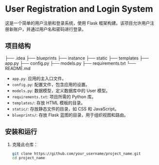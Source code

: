 # User Registration and Login System

这是一个简单的用户注册和登录系统，使用 Flask 框架构建。该项目允许用户注册新账户，并通过用户名和密码进行登录。

## 项目结构
├── .idea
├── blueprints
├── instance
├── static
├── templates
├── app.py
├── config.py
├── models.py
├── requirements.txt
└── README.md

- `app.py`: 应用的主入口文件。
- `config.py`: 配置文件，包含应用的设置。
- `models.py`: 数据模型，定义数据库中的 User 模型。
- `requirements.txt`: 项目所需的 Python 库。
- `templates/`: 存放 HTML 模板的目录。
- `static/`: 存放静态文件的目录，如 CSS 和 JavaScript。
- `blueprints/`: 存放 Flask 蓝图的目录，用于组织视图和路由。

## 安装和运行

1. 克隆此仓库：

   ```bash
   git clone https://github.com/your_username/project_name.git
   cd project_name
